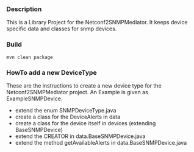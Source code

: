 ### Description

This is a Library Project for the Netconf2SNMPMediator. It keeps device specific data and classes for snmp devices.


### Build


```
mvn clean package
```


### HowTo add a new DeviceType

These are the instructions to create a new device type for the Netconf2SNMPMediator project. An Example is given as ExampleSNMPDevice.

* extend the enum SNMPDeviceType.java
* create a class for the DeviceAlerts in data
* create a class for the device itself in devices (extending BaseSNMPDevice)
* extend the CREATOR in data.BaseSNMPDevice.java
* extend the method getAvailableAlerts in data.BaseSNMPDevice.java